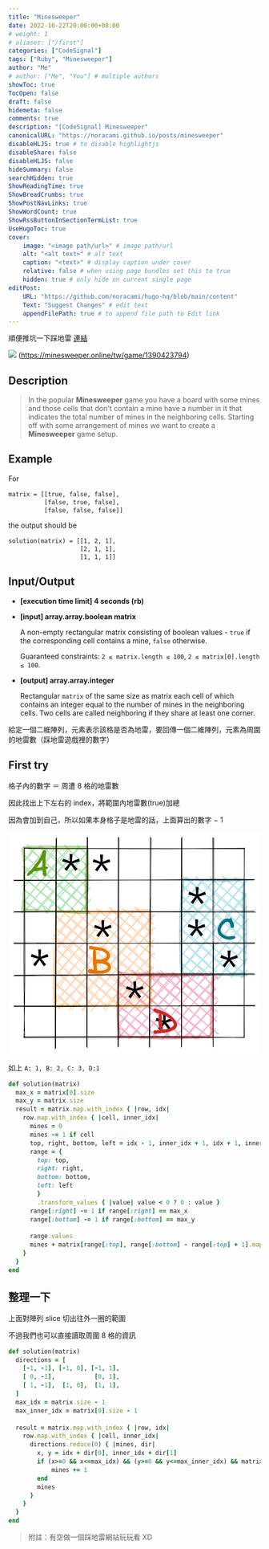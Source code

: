 ```yaml
---
title: "Minesweeper"
date: 2022-10-22T20:00:00+08:00
# weight: 1
# aliases: ["/first"]
categories: ["CodeSignal"]
tags: ["Ruby", "Minesweeper"]
author: "Me"
# author: ["Me", "You"] # multiple authors
showToc: true
TocOpen: false
draft: false
hidemeta: false
comments: true
description: "[CodeSignal] Minesweeper"
canonicalURL: "https://noracami.github.io/posts/minesweeper"
disableHLJS: true # to disable highlightjs
disableShare: false
disableHLJS: false
hideSummary: false
searchHidden: true
ShowReadingTime: true
ShowBreadCrumbs: true
ShowPostNavLinks: true
ShowWordCount: true
ShowRssButtonInSectionTermList: true
UseHugoToc: true
cover:
    image: "<image path/url>" # image path/url
    alt: "<alt text>" # alt text
    caption: "<text>" # display caption under cover
    relative: false # when using page bundles set this to true
    hidden: true # only hide on current single page
editPost:
    URL: "https://github.com/noracami/hugo-hq/blob/main/content"
    Text: "Suggest Changes" # edit text
    appendFilePath: true # to append file path to Edit link
---
```


順便推坑一下踩地雷 [連結](https://minesweeper.online/tw/)

![](https://minesweeper.online/screen/1390423794-hd-32.png)
(https://minesweeper.online/tw/game/1390423794)

## Description

> In the popular **Minesweeper** game you have a board with some mines and those cells that don't contain a mine have a number in it that indicates the total number of mines in the neighboring cells. Starting off with some arrangement of mines we want to create a **Minesweeper** game setup.

## Example

For

```
matrix = [[true, false, false],
          [false, true, false],
          [false, false, false]]
```

the output should be

```
solution(matrix) = [[1, 2, 1],
                    [2, 1, 1],
                    [1, 1, 1]]
```

## Input/Output

- **[execution time limit] 4 seconds (rb)**

- **[input] array.array.boolean matrix**

  A non-empty rectangular matrix consisting of boolean values - `true` if the corresponding cell contains a mine, `false` otherwise.

  Guaranteed constraints:
  `2 ≤ matrix.length ≤ 100`,
  `2 ≤ matrix[0].length ≤ 100`.

- **[output] array.array.integer**

  Rectangular `matrix` of the same size as matrix each cell of which contains an integer equal to the number of mines in the neighboring cells. Two cells are called neighboring if they share at least one corner.

給定一個二維陣列，元素表示該格是否為地雷，要回傳一個二維陣列，元素為周圍的地雷數（踩地雷遊戲裡的數字）

## First try

格子內的數字 ＝ 周遭 8 格的地雷數

因此找出上下左右的 index，將範圍內地雷數(true)加總

因為會加到自己，所以如果本身格子是地雷的話，上面算出的數字 − 1

[![](chart.png)](https://excalidraw.com/#json=L8VQnItX1iQQRfZiSAwSc,1uFbghHRp6kf9JV7Gg8v6w)

如上 `A: 1, B: 2, C: 3, D:1`

```ruby
def solution(matrix)
  max_x = matrix[0].size
  max_y = matrix.size
  result = matrix.map.with_index { |row, idx|
    row.map.with_index { |cell, inner_idx|
      mines = 0
      mines -= 1 if cell
      top, right, bottom, left = idx - 1, inner_idx + 1, idx + 1, inner_idx - 1
      range = {
        top: top,
        right: right,
        bottom: bottom,
        left: left
        }
        .transform_values { |value| value < 0 ? 0 : value }
      range[:right] -= 1 if range[:right] == max_x
      range[:bottom] -= 1 if range[:bottom] == max_y

      range.values
      mines + matrix[range[:top], range[:bottom] - range[:top] + 1].map { |row| row[range[:left], range[:right] - range[:left] + 1]}.flatten.count(true)
    }
  }
end
```

## 整理一下

上面對陣列 slice 切出往外一圈的範圍

不過我們也可以直接讀取周圍 8 格的資訊

```ruby
def solution(matrix)
  directions = [
    [-1, -1], [-1, 0], [-1, 1],
    [ 0, -1],           [0, 1],
    [ 1, -1],  [1, 0],  [1, 1],
  ]
  max_idx = matrix.size - 1
  max_inner_idx = matrix[0].size - 1

  result = matrix.map.with_index { |row, idx|
    row.map.with_index { |cell, inner_idx|
      directions.reduce(0) { |mines, dir|
        x, y = idx + dir[0], inner_idx + dir[1]
        if (x>=0 && x<=max_idx) && (y>=0 && y<=max_inner_idx) && matrix[x][y]
            mines += 1
        end
        mines
      }
    }
  }
end
```

> 附註：有空做一個踩地雷網站玩玩看 XD
